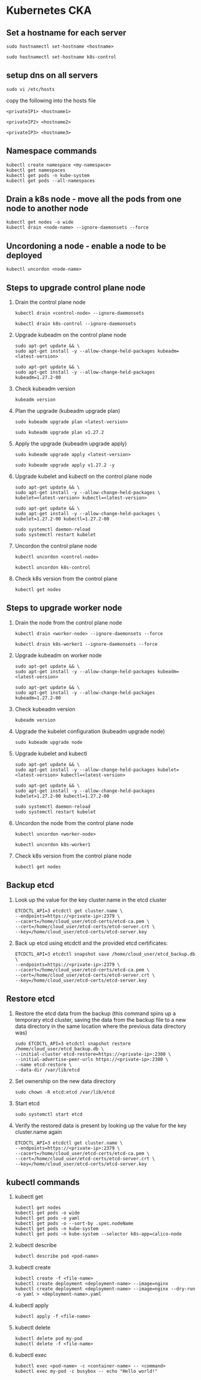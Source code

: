 # Kubernetes CKA

## Set a hostname for each server

```
sudo hostnamectl set-hostname <hostname>
```

```
sudo hostnamectl set-hostname k8s-control
```

## setup dns on all servers

```
sudo vi /etc/hosts
```

copy the following into the hosts file

```
<privateIP1> <hostname1>

<privateIP2> <hostname2>

<privateIP3> <hostname3>
```

## Namespace commands

```
kubectl create namespace <my-namespace>
kubectl get namespaces
kubectl get pods -n kube-system
kubectl get pods --all-namespaces
```

## Drain a k8s node - move all the pods from one node to another node

```
kubectl get nodes -o wide
kubectl drain <node-name> --ignore-daemonsets --force
```

## Uncordoning a node - enable a node to be deployed

```
kubectl uncordon <node-name>
```

## Steps to upgrade control plane node

1.  Drain the control plane node

    ```
    kubectl drain <control-node> --ignore-daemonsets
    ```

    ```
    kubectl drain k8s-control --ignore-daemonsets
    ```

1.  Upgrade kubeadm on the control plane node

    ```
    sudo apt-get update && \
    sudo apt-get install -y --allow-change-held-packages kubeadm=<latest-version>
    ```

    ```
    sudo apt-get update && \
    sudo apt-get install -y --allow-change-held-packages kubeadm=1.27.2-00
    ```

1.  Check kubeadm version

    ```
    kubeadm version
    ```

1.  Plan the upgrade (kubeadm upgrade plan)

    ```
    sudo kubeadm upgrade plan <latest-version>
    ```

    ```
    sudo kubeadm upgrade plan v1.27.2
    ```

1.  Apply the upgrade (kubeadm upgrade apply)

    ```
    sudo kubeadm upgrade apply <latest-version>
    ```

    ```
    sudo kubeadm upgrade apply v1.27.2 -y
    ```

1.  Upgrade kubelet and kubectl on the control plane node

    ```
    sudo apt-get update && \
    sudo apt-get install -y --allow-change-held-packages \
    kubelet=<latest-version> kubectl=<latest-version>
    ```

    ```
    sudo apt-get update && \
    sudo apt-get install -y --allow-change-held-packages \
    kubelet=1.27.2-00 kubectl=1.27.2-00
    ```

    ```
    sudo systemctl daemon-reload
    sudo systemctl restart kubelet
    ```

1.  Uncordon the control plane node

    ```
    kubectl uncordon <control-node>
    ```

    ```
    kubectl uncordon k8s-control
    ```

1.  Check k8s version from the control plane

    ```
    kubectl get nodes
    ```

## Steps to upgrade worker node

1. Drain the node from the control plane node

   ```
   kubectl drain <worker-node> --ignore-daemonsets --force
   ```

   ```
   kubectl drain k8s-worker1 --ignore-daemonsets --force
   ```

1. Upgrade kubeadm on worker node

   ```
   sudo apt-get update && \
   sudo apt-get install -y --allow-change-held-packages kubeadm=<latest-version>
   ```

   ```
   sudo apt-get update && \
   sudo apt-get install -y --allow-change-held-packages kubeadm=1.27.2-00
   ```

1. Check kubeadm version

   ```
   kubeadm version
   ```

1. Upgrade the kubelet configuration (kubeadm upgrade node)

   ```
   sudo kubeadm upgrade node
   ```

1. Upgrade kubelet and kubectl

   ```
   sudo apt-get update && \
   sudo apt-get install -y --allow-change-held-packages kubelet=<latest-version> kubectl=<latest-version>
   ```

   ```
   sudo apt-get update && \
   sudo apt-get install -y --allow-change-held-packages kubelet=1.27.2-00 kubectl=1.27.2-00
   ```

   ```
   sudo systemctl daemon-reload
   sudo systemctl restart kubelet
   ```

1. Uncordon the node from the control plane node

   ```
   kubectl uncordon <worker-node>
   ```

   ```
   kubectl uncordon k8s-worker1
   ```

1. Check k8s version from the control plane node

   ```
   kubectl get nodes
   ```

## Backup etcd

1. Look up the value for the key cluster.name in the etcd cluster

   ```
   ETCDCTL_API=3 etcdctl get cluster.name \
   --endpoints=https://<private-ip>:2379 \
   --cacert=/home/cloud_user/etcd-certs/etcd-ca.pem \
   --cert=/home/cloud_user/etcd-certs/etcd-server.crt \
   --key=/home/cloud_user/etcd-certs/etcd-server.key
   ```

1. Back up etcd using etcdctl and the provided etcd certificates:

   ```
   ETCDCTL_API=3 etcdctl snapshot save /home/cloud_user/etcd_backup.db \
   --endpoints=https://<private-ip>:2379 \
   --cacert=/home/cloud_user/etcd-certs/etcd-ca.pem \
   --cert=/home/cloud_user/etcd-certs/etcd-server.crt \
   --key=/home/cloud_user/etcd-certs/etcd-server.key
   ```

## Restore etcd

1. Restore the etcd data from the backup (this command spins up a temporary etcd cluster, saving the data from the backup file to a new data directory in the same location where the previous data directory was)

   ```
   sudo ETCDCTL_API=3 etcdctl snapshot restore /home/cloud_user/etcd_backup.db \
   --initial-cluster etcd-restore=https://<private-ip>:2380 \
   --initial-advertise-peer-urls https://<private-ip>:2380 \
   --name etcd-restore \
   --data-dir /var/lib/etcd
   ```

1. Set ownership on the new data directory

   ```
   sudo chown -R etcd:etcd /var/lib/etcd
   ```

1. Start etcd

   ```
   sudo systemctl start etcd
   ```

1. Verify the restored data is present by looking up the value for the key cluster.name again

   ```
   ETCDCTL_API=3 etcdctl get cluster.name \
   --endpoints=https://<private-ip>:2379 \
   --cacert=/home/cloud_user/etcd-certs/etcd-ca.pem \
   --cert=/home/cloud_user/etcd-certs/etcd-server.crt \
   --key=/home/cloud_user/etcd-certs/etcd-server.key
   ```

## kubectl commands

1. kubectl get

   ```
   kubectl get nodes
   kubectl get pods -o wide
   kubectl get pods -o yaml
   kubectl get pods -o --sort-by .spec.nodeName
   kubectl get pods -n kube-system
   kubectl get pods -n kube-system --selector k8s-app=calico-node
   ```

1. kubectl describe

   ```
   kubectl describe pod <pod-name>
   ```

1. kubectl create

   ```
   kubectl create -f <file-name>
   kubectl create deployment <deployment-name> --image=nginx
   kubectl create deployment <deployment-name> --image=nginx --dry-run -o yaml > <deployment-name>.yaml
   ```

1. kubectl apply

   ```
   kubectl apply -f <file-name>
   ```

1. kubectl delete

   ```
   kubectl delete pod my-pod
   kubectl delete -f <file-name>
   ```

1. kubectl exec

   ```
   kubectl exec <pod-name> -c <container-name> -- <command>
   kubectl exec my-pod -c busybox -- echo "Hello world!"
   ```
